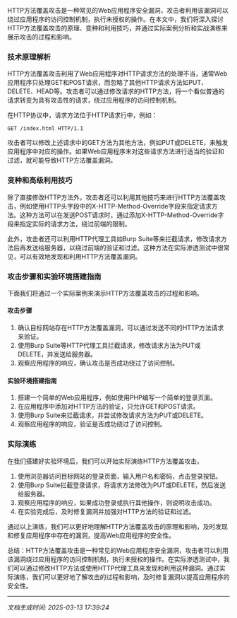 HTTP方法覆盖攻击是一种常见的Web应用程序安全漏洞，攻击者利用该漏洞可以绕过应用程序的访问控制机制，执行未授权的操作。在本文中，我们将深入探讨HTTP方法覆盖攻击的原理、变种和利用技巧，并通过实际案例分析和实战演练来展示攻击的过程和影响。

### 技术原理解析

HTTP方法覆盖攻击利用了Web应用程序对HTTP请求方法的处理不当，通常Web应用程序只处理GET和POST请求，而忽略了其他HTTP请求方法如PUT、DELETE、HEAD等。攻击者可以通过修改请求的HTTP方法，将一个看似普通的请求转变为具有攻击性的请求，绕过应用程序的访问控制机制。

在HTTP协议中，请求方法位于HTTP请求行中，例如：
```
GET /index.html HTTP/1.1
```
攻击者可以修改上述请求中的GET方法为其他方法，例如PUT或DELETE，来触发应用程序中对应的操作。如果Web应用程序未对这些请求方法进行适当的验证和过滤，就可能导致HTTP方法覆盖漏洞。

### 变种和高级利用技巧

除了直接修改HTTP方法外，攻击者还可以利用其他技巧来进行HTTP方法覆盖攻击，例如使用HTTP头字段中的X-HTTP-Method-Override字段来指定请求方法。这种方法可以在发送POST请求时，通过添加X-HTTP-Method-Override字段来指定实际的请求方法，绕过前端的限制。

此外，攻击者还可以利用HTTP代理工具如Burp Suite等来拦截请求，修改请求方法后再发送给服务器，以绕过前端的验证和过滤。这种方法在实际渗透测试中很常见，可以有效地发现和利用HTTP方法覆盖漏洞。

### 攻击步骤和实验环境搭建指南

下面我们将通过一个实际案例来演示HTTP方法覆盖攻击的过程和影响。

#### 攻击步骤

1. 确认目标网站存在HTTP方法覆盖漏洞，可以通过发送不同的HTTP方法请求来验证。
2. 使用Burp Suite等HTTP代理工具拦截请求，修改请求方法为PUT或DELETE，并发送给服务器。
3. 观察应用程序的响应，确认攻击是否成功绕过了访问控制。

#### 实验环境搭建指南

1. 搭建一个简单的Web应用程序，例如使用PHP编写一个简单的登录页面。
2. 在应用程序中添加对HTTP方法的验证，只允许GET和POST请求。
3. 使用Burp Suite来拦截请求，并尝试修改请求方法为PUT或DELETE。
4. 观察应用程序的响应，验证是否成功绕过了访问控制。

### 实际演练

在我们搭建好实验环境后，我们可以开始实际演练HTTP方法覆盖攻击。

1. 使用浏览器访问目标网站的登录页面，输入用户名和密码，点击登录按钮。
2. 使用Burp Suite拦截登录请求，将请求方法修改为PUT或DELETE，然后发送给服务器。
3. 观察应用程序的响应，如果成功登录或执行其他操作，则说明攻击成功。
4. 在实验完成后，及时修复漏洞并加强对HTTP方法的验证和过滤。

通过以上演练，我们可以更好地理解HTTP方法覆盖攻击的原理和影响，及时发现和修复应用程序中存在的漏洞，提高Web应用程序的安全性。

总结：HTTP方法覆盖攻击是一种常见的Web应用程序安全漏洞，攻击者可以利用该漏洞绕过应用程序的访问控制机制，执行未授权的操作。在实际渗透测试中，我们可以通过修改HTTP方法或使用HTTP代理工具来发现和利用这种漏洞。通过实际演练，我们可以更好地了解攻击的过程和影响，及时修复漏洞以提高应用程序的安全性。

---

*文档生成时间: 2025-03-13 17:39:24*
